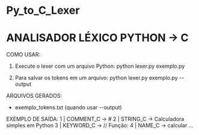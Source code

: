 # Py_to_C_Lexer

ANALISADOR LÉXICO PYTHON → C
=============================

COMO USAR:

1. Execute o lexer com um arquivo Python:
   python lexer.py exemplo.py

2. Para salvar os tokens em um arquivo:
   python lexer.py exemplo.py --output

ARQUIVOS GERADOS:
- exemplo_tokens.txt (quando usar --output)

EXEMPLO DE SAÍDA:
  1 | COMMENT_C          → #
  2 | STRING_C           → Calculadora simples em Python
  3 | KEYWORD_C          → // Função:
  4 | NAME_C             → calcular
  ...